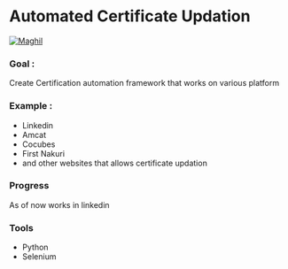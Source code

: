 # Automated Certificate Updation

[![Maghil](https://circleci.com/gh/Maghil/CertificateAdder.svg?style=shield)](https://circleci.com/gh/Maghil/CertificateAdder)

### Goal :

Create Certification automation framework that works on various platform

### Example : 

- Linkedin
- Amcat
- Cocubes
- First Nakuri
- and other websites that allows certificate updation


### Progress 

As of now works in linkedin

### Tools

- Python
- Selenium
